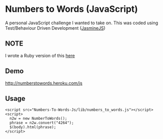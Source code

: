 # Numbers to Words (JavaScript)

A personal JavaScript challenge I wanted to take on. This was coded using Test/Behaviour Driven Development ([JasmineJS](https://github.com/pivotal/jasmine))

## NOTE
I wrote a Ruby version of this [here](https://github.com/muhanad40/Numbers-To-Words)

## Demo
http://numberstowords.heroku.com/js

## Usage
```
<script src="Numbers-To-Words-Js/lib/numbers_to_words.js"></script>
<script>
  n2w = new NumberToWords();
  phrase = n2w.convert("4264");
  $(body).html(phrase);
</script>
```